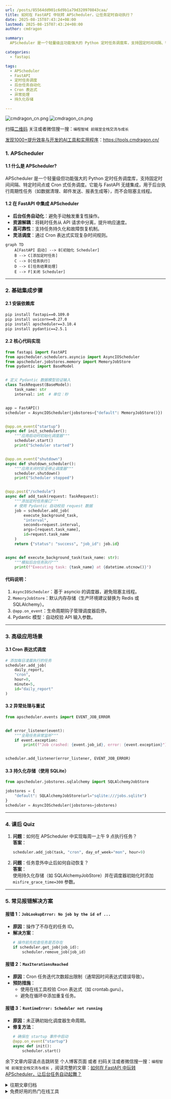 ```yaml
---
url: /posts/85564dd901c6d9b1a79d320970843caa/
title: 如何在 FastAPI 中玩转 APScheduler，让任务定时自动执行？
date: 2025-08-15T07:43:24+08:00
lastmod: 2025-08-15T07:43:24+08:00
author: cmdragon

summary:
  APScheduler 是一个轻量级且功能强大的 Python 定时任务调度库，支持固定时间间隔、特定时间点或 Cron 式任务调度。它与 FastAPI 无缝集成，用于后台执行周期性任务，如数据清理、邮件发送等，避免阻塞主线程。集成步骤包括安装依赖库、初始化调度器、添加定时任务接口，并通过 Pydantic 模型校验输入。高级应用场景涵盖 Cron 表达式调度、异常处理与重试、持久化存储等。常见报错如 `JobLookupError` 和 `MaxIterationsReached` 可通过检查任务存在性和校验 Cron 表达式解决。

categories:
  - fastapi

tags:
  - APScheduler
  - FastAPI
  - 定时任务调度
  - 后台任务自动化
  - Cron 表达式
  - 异常处理
  - 持久化存储

---
```


<img src="/images/4c8561fb8241b8c5e1246030c17aa673.jpeg" title="cmdragon_cn.png" alt="cmdragon_cn.png"/>

<img src="https://api2.cmdragon.cn/upload/cmder/20250304_012821924.jpg" title="cmdragon_cn.png" alt="cmdragon_cn.png"/>


扫描[二维码](https://api2.cmdragon.cn/upload/cmder/20250304_012821924.jpg)
关注或者微信搜一搜：`编程智域 前端至全栈交流与成长`

[发现1000+提升效率与开发的AI工具和实用程序](https://tools.cmdragon.cn/zh/apps?category=ai_chat)：https://tools.cmdragon.cn/

### 1. APScheduler

#### 1.1 什么是 APScheduler?

APScheduler 是一个轻量级但功能强大的 Python 定时任务调度库，支持固定时间间隔、特定时间点或 Cron 式任务调度。它能与 FastAPI
无缝集成，用于后台执行周期性任务（如数据清理、邮件发送、报表生成等），而不会阻塞主线程。

#### 1.2 在 FastAPI 中集成 APScheduler

- **后台任务自动化**：避免手动触发重复性操作。
- **资源解耦**：将耗时任务从 API 请求中分离，提升响应速度。
- **高可靠性**：支持任务持久化和故障恢复机制。
- **灵活调度**：通过 Cron 表达式实现复杂时间规则。

```mermaid
graph TD
    A[FastAPI 启动] --> B[初始化 Scheduler]
    B --> C[添加定时任务]
    C --> D[任务执行]
    D --> E[任务结果处理]
    E --> F[关闭 Scheduler]
```

---

### 2. 基础集成步骤

#### 2.1 安装依赖库

```bash
pip install fastapi==0.109.0
pip install uvicorn==0.27.0
pip install apscheduler==3.10.4
pip install pydantic==2.5.1
```

#### 2.2 核心代码实现

```python
from fastapi import FastAPI
from apscheduler.schedulers.asyncio import AsyncIOScheduler
from apscheduler.jobstores.memory import MemoryJobStore
from pydantic import BaseModel


# 定义 Pydantic 数据模型验证输入
class TaskRequest(BaseModel):
    task_name: str
    interval: int  # 单位：秒


app = FastAPI()
scheduler = AsyncIOScheduler(jobstores={"default": MemoryJobStore()})


@app.on_event("startup")
async def init_scheduler():
    """应用启动时初始化调度器"""
    scheduler.start()
    print("Scheduler started")


@app.on_event("shutdown")
async def shutdown_scheduler():
    """应用关闭时安全停止调度器"""
    scheduler.shutdown()
    print("Scheduler stopped")


@app.post("/schedule")
async def add_task(request: TaskRequest):
    """添加定时任务接口"""
    # 使用 Pydantic 自动校验 request 数据
    job = scheduler.add_job(
        execute_background_task,
        "interval",
        seconds=request.interval,
        args=[request.task_name],
        id=request.task_name
    )
    return {"status": "success", "job_id": job.id}


async def execute_background_task(task_name: str):
    """模拟后台任务执行"""
    print(f"Executing task: {task_name} at {datetime.utcnow()}")
```

#### 代码说明：

1. `AsyncIOScheduler`：基于 asyncio 的调度器，避免阻塞主线程。
2. `MemoryJobStore`：默认内存存储（生产环境建议替换为 Redis 或 SQLAlchemy）。
3. `@app.on_event`：生命周期钩子管理调度器启停。
4. Pydantic 模型：自动校验 API 输入参数。

---

### 3. 高级应用场景

#### 3.1 Cron 表达式调度

```python
# 添加每日凌晨执行的任务
scheduler.add_job(
    daily_report,
    "cron",
    hour=0,
    minute=5,
    id="daily_report"
)
```

#### 3.2 异常处理与重试

```python
from apscheduler.events import EVENT_JOB_ERROR


def error_listener(event):
    """全局任务异常监听"""
    if event.exception:
        print(f"Job crashed: {event.job_id}, error: {event.exception}")


scheduler.add_listener(error_listener, EVENT_JOB_ERROR)
```

#### 3.3 持久化存储（使用 SQLite）

```python
from apscheduler.jobstores.sqlalchemy import SQLAlchemyJobStore

jobstores = {
    "default": SQLAlchemyJobStore(url="sqlite:///jobs.sqlite")
}
scheduler = AsyncIOScheduler(jobstores=jobstores)
```

---

### 4. 课后 Quiz

1. **问题**：如何在 APScheduler 中实现每周一上午 9 点执行任务？  
   **答案**：
   ```python
   scheduler.add_job(task, "cron", day_of_week="mon", hour=9)
   ```

2. **问题**：任务意外中止后如何自动恢复？  
   **答案**：  
   使用持久化存储（如 SQLAlchemyJobStore）并在调度器初始化时添加 `misfire_grace_time=300` 参数。

---

### 5. 常见报错解决方案

#### 报错 1：`JobLookupError: No job by the id of ...`

- **原因**：操作了不存在的任务 ID。
- **解决方案**：
  ```python
  # 操作前先检查任务是否存在
  if scheduler.get_job(job_id):
      scheduler.remove_job(job_id)
  ```

#### 报错 2：`MaxIterationsReached`

- **原因**：Cron 任务迭代次数超出限制（通常因时间表达式错误导致）。
- **预防措施**：
    - 使用在线工具校验 Cron 表达式（如 crontab.guru）。
    - 避免在循环中添加重复任务。

#### 报错 3：`RuntimeError: Scheduler not running`

- **原因**：未正确初始化调度器生命周期。
- **修复方法**：
  ```python
  # 确保在 startup 事件中启动
  @app.on_event("startup")
  async def init():
      scheduler.start()
  ```

余下文章内容请点击跳转至 个人博客页面 或者 扫码关注或者微信搜一搜：`编程智域 前端至全栈交流与成长`
，阅读完整的文章：[如何在 FastAPI 中玩转 APScheduler，让后台任务自动起舞？](https://blog.cmdragon.cn/posts/85564dd901c6d9b1a79d320970843caa/)





<details>
<summary>往期文章归档</summary>

- [定时任务系统如何让你的Web应用自动完成那些烦人的重复工作？ - cmdragon's Blog](https://blog.cmdragon.cn/posts/2b27950aab76203a1af4e9e3deda8699/)
- [Celery任务监控的魔法背后藏着什么秘密？ - cmdragon's Blog](https://blog.cmdragon.cn/posts/f43335725bb3372ebc774db1b9f28d2d/)
- [如何让Celery任务像VIP客户一样享受优先待遇？ - cmdragon's Blog](https://blog.cmdragon.cn/posts/c24491a7ac7f7c5e9cf77596ebb27c51/)
- [如何让你的FastAPI Celery Worker在压力下优雅起舞？ - cmdragon's Blog](https://blog.cmdragon.cn/posts/c3129f4b424d2ed2330484b82ec31875/)
- [FastAPI与Celery的完美邂逅，如何让异步任务飞起来？ - cmdragon's Blog](https://blog.cmdragon.cn/posts/b79c2c1805fe9b1ea28326b5b8f3b709/)
- [FastAPI消息持久化与ACK机制：如何确保你的任务永不迷路？ - cmdragon's Blog](https://blog.cmdragon.cn/posts/13a59846aaab71b44ab6f3dadc5b5ec7/)
- [FastAPI的BackgroundTasks如何玩转生产者-消费者模式？ - cmdragon's Blog](https://blog.cmdragon.cn/posts/1549a6bd7e47e7006e7ba8f52bcfe8eb/)
- [BackgroundTasks 还是 RabbitMQ？你的异步任务到底该选谁？ - cmdragon's Blog](https://blog.cmdragon.cn/posts/d26fdc150ff9dd70c7482381ff4c77c4/)
- [BackgroundTasks与Celery：谁才是异步任务的终极赢家？ - cmdragon's Blog](https://blog.cmdragon.cn/posts/792cac4ce6eb96b5001da15b0d52ef83/)
- [如何在 FastAPI 中优雅处理后台任务异常并实现智能重试？ - cmdragon's Blog](https://blog.cmdragon.cn/posts/d5c1d2efbaf6fe4c9e13acc6be6d929a/)
- [BackgroundTasks 如何巧妙驾驭多任务并发？ - cmdragon's Blog](https://blog.cmdragon.cn/posts/8661dc74944bd6fb28092e90d4060161/)
- [如何让FastAPI后台任务像多米诺骨牌一样井然有序地执行？ - cmdragon's Blog](https://blog.cmdragon.cn/posts/7693d3430a6256c2abefc1e4aba21a4a/)
- [FastAPI后台任务：是时候让你的代码飞起来了吗？ - cmdragon's Blog](https://blog.cmdragon.cn/posts/6145d88d5154d5cd38cee7ddc2d46e1d/)
- [FastAPI后台任务为何能让邮件发送如此丝滑？ - cmdragon's Blog](https://blog.cmdragon.cn/posts/19241679a1852122f740391cbdc21bae/)
- [FastAPI的请求-响应周期为何需要后台任务分离？ - cmdragon's Blog](https://blog.cmdragon.cn/posts/c7b54d6b3b6b5041654e69e5610bf3b9/)
- [如何在FastAPI中让后台任务既高效又不会让你的应用崩溃？ - cmdragon's Blog](https://blog.cmdragon.cn/posts/5ad8d0a4c8f2d05e9c1a42d828aad7b3/)
- [FastAPI后台任务：异步魔法还是同步噩梦？ - cmdragon's Blog](https://blog.cmdragon.cn/posts/6a69eca9fd14ba8f6fa41502c5014edd/)
- [如何在FastAPI中玩转Schema版本管理和灰度发布？ - cmdragon's Blog](https://blog.cmdragon.cn/posts/6d9d20cd8d8528da4193f13aaf98575c/)
- [FastAPI的查询白名单和安全沙箱机制如何确保你的API坚不可摧？ - cmdragon's Blog](https://blog.cmdragon.cn/posts/ca141239cfc5c0d510960acd266de9cd/)
- [如何在 FastAPI 中玩转 GraphQL 性能监控与 APM 集成？ - cmdragon's Blog](https://blog.cmdragon.cn/posts/52fe9ea73b0e26de308ae0e539df21d2/)
- [如何在 FastAPI 中玩转 GraphQL 和 WebSocket 的实时数据推送魔法？ - cmdragon's Blog](https://blog.cmdragon.cn/posts/ae484cf6bcf3f44fd8392a8272e57db4/)
- [如何在FastAPI中玩转GraphQL联邦架构，让数据源手拉手跳探戈？ - cmdragon's Blog](https://blog.cmdragon.cn/posts/9b9086ff5d8464b0810cfb55f7768513/)
- [GraphQL批量查询优化：DataLoader如何让数据库访问速度飞起来？ - cmdragon's Blog](https://blog.cmdragon.cn/posts/0e236dbe717bde52bda290e89f4f6eca/)
- [如何在FastAPI中整合GraphQL的复杂度与限流？ - cmdragon's Blog](https://blog.cmdragon.cn/posts/ace8bb3f01589994f51d748ab5c73652/)
- [GraphQL错误处理为何让你又爱又恨？FastAPI中间件能否成为你的救星？ - cmdragon's Blog](https://blog.cmdragon.cn/posts/a28d5c1b32feadb18b406a849455dfe5/)
- [FastAPI遇上GraphQL：异步解析器如何让API性能飙升？ - cmdragon's Blog](https://blog.cmdragon.cn/posts/35fced261e8ff834e68e07c93902cc13/)
- [GraphQL的N+1问题如何被DataLoader巧妙化解？ - cmdragon's Blog](https://blog.cmdragon.cn/posts/72629304782a121fbf89b151c436f9aa/)
- [FastAPI与GraphQL的完美邂逅：如何打造高效API？ - cmdragon's Blog](https://blog.cmdragon.cn/posts/fb5c5c7b00bbe57b3a5346b8ee5bc289/)
- [GraphQL类型系统如何让FastAPI开发更高效？ - cmdragon's Blog](https://blog.cmdragon.cn/posts/31c152e531e1cbe5b5cfe15e7ff053c9/)
- [REST和GraphQL究竟谁才是API设计的终极赢家？ - cmdragon's Blog](https://blog.cmdragon.cn/posts/218ad2370eab6197f42fdc9c52f0fc19/)
- [IoT设备的OTA升级是如何通过MQTT协议实现无缝对接的？ - cmdragon's Blog](https://blog.cmdragon.cn/posts/071e9a3b9792beea63f134f5ad28df67/)
- [如何在FastAPI中玩转STOMP协议升级，让你的消息传递更高效？ - cmdragon's Blog](https://blog.cmdragon.cn/posts/16744b2f460346805c45314bc0c6f751/)
- [如何用WebSocket打造毫秒级实时协作系统？ - cmdragon's Blog](https://blog.cmdragon.cn/posts/da5b64cb0ded23e4d5b1f19ffd5ac53d/)
- [如何用WebSocket打造毫秒级实时协作系统？ - cmdragon's Blog](https://blog.cmdragon.cn/posts/da5b64cb0ded23e4d5b1f19ffd5ac53d/)
- [如何让你的WebSocket连接既安全又高效？](https://blog.cmdragon.cn/posts/eb598d50b76ea1823746ab7cdf49ce05/)
- [如何让多客户端会话管理不再成为你的技术噩梦？ - cmdragon's Blog](https://blog.cmdragon.cn/posts/08ba771dbb2eec087c4bc6dc584113c5/)
- [如何在FastAPI中玩转WebSocket消息处理？](https://blog.cmdragon.cn/posts/fbf7d6843e430133547057254deb2dfb/)

</details>


<details>
<summary>免费好用的热门在线工具</summary>

- [ASCII字符画生成器 - 应用商店 | By cmdragon](https://tools.cmdragon.cn/zh/apps/ascii-art-generator)
- [JSON Web Tokens 工具 - 应用商店 | By cmdragon](https://tools.cmdragon.cn/zh/apps/jwt-tool)
- [Bcrypt 密码工具 - 应用商店 | By cmdragon](https://tools.cmdragon.cn/zh/apps/bcrypt-tool)
- [GIF 合成器 - 应用商店 | By cmdragon](https://tools.cmdragon.cn/zh/apps/gif-composer)
- [GIF 分解器 - 应用商店 | By cmdragon](https://tools.cmdragon.cn/zh/apps/gif-decomposer)
- [文本隐写术 - 应用商店 | By cmdragon](https://tools.cmdragon.cn/zh/apps/text-steganography)
- [CMDragon 在线工具 - 高级AI工具箱与开发者套件 | 免费好用的在线工具](https://tools.cmdragon.cn/zh)
- [应用商店 - 发现1000+提升效率与开发的AI工具和实用程序 | 免费好用的在线工具](https://tools.cmdragon.cn/zh/apps?category=trending)
- [CMDragon 更新日志 - 最新更新、功能与改进 | 免费好用的在线工具](https://tools.cmdragon.cn/zh/changelog)
- [支持我们 - 成为赞助者 | 免费好用的在线工具](https://tools.cmdragon.cn/zh/sponsor)
- [AI文本生成图像 - 应用商店 | 免费好用的在线工具](https://tools.cmdragon.cn/zh/apps/text-to-image-ai)
- [临时邮箱 - 应用商店 | 免费好用的在线工具](https://tools.cmdragon.cn/zh/apps/temp-email)
- [二维码解析器 - 应用商店 | 免费好用的在线工具](https://tools.cmdragon.cn/zh/apps/qrcode-parser)
- [文本转思维导图 - 应用商店 | 免费好用的在线工具](https://tools.cmdragon.cn/zh/apps/text-to-mindmap)
- [正则表达式可视化工具 - 应用商店 | 免费好用的在线工具](https://tools.cmdragon.cn/zh/apps/regex-visualizer)
- [文件隐写工具 - 应用商店 | 免费好用的在线工具](https://tools.cmdragon.cn/zh/apps/steganography-tool)
- [IPTV 频道探索器 - 应用商店 | 免费好用的在线工具](https://tools.cmdragon.cn/zh/apps/iptv-explorer)
- [快传 - 应用商店 | 免费好用的在线工具](https://tools.cmdragon.cn/zh/apps/snapdrop)
- [随机抽奖工具 - 应用商店 | 免费好用的在线工具](https://tools.cmdragon.cn/zh/apps/lucky-draw)
- [动漫场景查找器 - 应用商店 | 免费好用的在线工具](https://tools.cmdragon.cn/zh/apps/anime-scene-finder)
- [时间工具箱 - 应用商店 | 免费好用的在线工具](https://tools.cmdragon.cn/zh/apps/time-toolkit)
- [网速测试 - 应用商店 | 免费好用的在线工具](https://tools.cmdragon.cn/zh/apps/speed-test)
- [AI 智能抠图工具 - 应用商店 | 免费好用的在线工具](https://tools.cmdragon.cn/zh/apps/background-remover)
- [背景替换工具 - 应用商店 | 免费好用的在线工具](https://tools.cmdragon.cn/zh/apps/background-replacer)
- [艺术二维码生成器 - 应用商店 | 免费好用的在线工具](https://tools.cmdragon.cn/zh/apps/artistic-qrcode)
- [Open Graph 元标签生成器 - 应用商店 | 免费好用的在线工具](https://tools.cmdragon.cn/zh/apps/open-graph-generator)
- [图像对比工具 - 应用商店 | 免费好用的在线工具](https://tools.cmdragon.cn/zh/apps/image-comparison)
- [图片压缩专业版 - 应用商店 | 免费好用的在线工具](https://tools.cmdragon.cn/zh/apps/image-compressor)
- [密码生成器 - 应用商店 | 免费好用的在线工具](https://tools.cmdragon.cn/zh/apps/password-generator)
- [SVG优化器 - 应用商店 | 免费好用的在线工具](https://tools.cmdragon.cn/zh/apps/svg-optimizer)
- [调色板生成器 - 应用商店 | 免费好用的在线工具](https://tools.cmdragon.cn/zh/apps/color-palette)
- [在线节拍器 - 应用商店 | 免费好用的在线工具](https://tools.cmdragon.cn/zh/apps/online-metronome)
- [IP归属地查询 - 应用商店 | 免费好用的在线工具](https://tools.cmdragon.cn/zh/apps/ip-geolocation)
- [CSS网格布局生成器 - 应用商店 | 免费好用的在线工具](https://tools.cmdragon.cn/zh/apps/css-grid-layout)
- [邮箱验证工具 - 应用商店 | 免费好用的在线工具](https://tools.cmdragon.cn/zh/apps/email-validator)
- [书法练习字帖 - 应用商店 | 免费好用的在线工具](https://tools.cmdragon.cn/zh/apps/calligraphy-practice)
- [金融计算器套件 - 应用商店 | 免费好用的在线工具](https://tools.cmdragon.cn/zh/apps/finance-calculator-suite)
- [中国亲戚关系计算器 - 应用商店 | 免费好用的在线工具](https://tools.cmdragon.cn/zh/apps/chinese-kinship-calculator)
- [Protocol Buffer 工具箱 - 应用商店 | 免费好用的在线工具](https://tools.cmdragon.cn/zh/apps/protobuf-toolkit)
- [IP归属地查询 - 应用商店 | 免费好用的在线工具](https://tools.cmdragon.cn/zh/apps/ip-geolocation)
- [图片无损放大 - 应用商店 | 免费好用的在线工具](https://tools.cmdragon.cn/zh/apps/image-upscaler)
- [文本比较工具 - 应用商店 | 免费好用的在线工具](https://tools.cmdragon.cn/zh/apps/text-compare)
- [IP批量查询工具 - 应用商店 | 免费好用的在线工具](https://tools.cmdragon.cn/zh/apps/ip-batch-lookup)
- [域名查询工具 - 应用商店 | 免费好用的在线工具](https://tools.cmdragon.cn/zh/apps/domain-finder)
- [DNS工具箱 - 应用商店 | 免费好用的在线工具](https://tools.cmdragon.cn/zh/apps/dns-toolkit)
- [网站图标生成器 - 应用商店 | 免费好用的在线工具](https://tools.cmdragon.cn/zh/apps/favicon-generator)
- [XML Sitemap](https://tools.cmdragon.cn/sitemap_index.xml)

</details>


